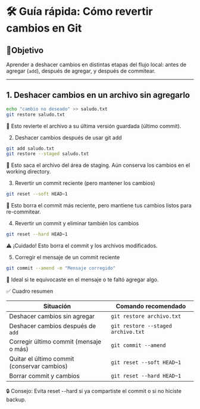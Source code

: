 # 🛠️ Guía rápida: Cómo revertir cambios en Git

## 📍Objetivo
Aprender a deshacer cambios en distintas etapas del flujo local: antes de agregar (`add`), después de agregar, y después de commitear.

---

## 1. Deshacer cambios en un archivo sin agregarlo

```bash
echo "cambio no deseado" >> saludo.txt
git restore saludo.txt
```
🔁 Esto revierte el archivo a su última versión guardada (último commit).

2. Deshacer cambios después de usar git add

```bash
git add saludo.txt
git restore --staged saludo.txt
```
🔁 Esto saca el archivo del área de staging. Aún conserva los cambios en el working directory.

3. Revertir un commit reciente (pero mantener los cambios)
```bash
git reset --soft HEAD~1
```
🔁 Esto borra el commit más reciente, pero mantiene tus cambios listos para re-commitear.

4. Revertir un commit y eliminar también los cambios
```bash
git reset --hard HEAD~1
```
⚠️ ¡Cuidado! Esto borra el commit y los archivos modificados.

5. Corregir el mensaje de un commit reciente
```bash
git commit --amend -m "Mensaje corregido"
```
🔁 Ideal si te equivocaste en el mensaje o te faltó agregar algo.

✅ Cuadro resumen

| Situación                                   | Comando recomendado                     |
|---------------------------------------------|-----------------------------------------|
| Deshacer cambios sin agregar                 | `git restore archivo.txt`               |
| Deshacer cambios después de `add`           | `git restore --staged archivo.txt` |
| Corregir último commit (mensaje o más)      | `git commit --amend`               |
| Quitar el último commit (conservar cambios) | `git reset --soft HEAD~1`          |
| Borrar commit y cambios                      | `git reset --hard HEAD~1`          |   

🔒 Consejo: Evita reset --hard si ya compartiste el commit o si no hiciste backup.
